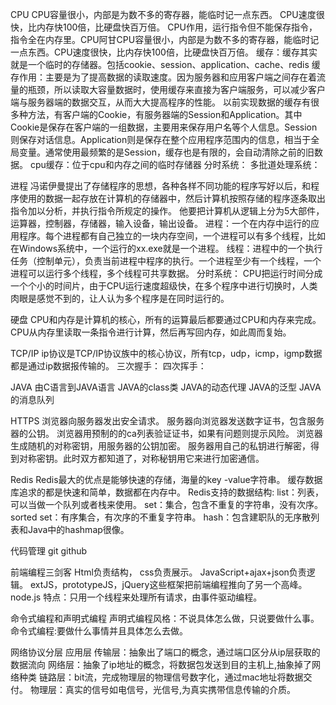 CPU
CPU容量很小，内部是为数不多的寄存器，能临时记一点东西。
CPU速度很快，比内存快100倍，比硬盘快百万倍。
CPU作用，运行指令但不能保存指令，指令全在内存里。CPU阿甘CPU容量很小，内部是为数不多的寄存器，能临时记一点东西。CPU速度很快，比内存快100倍，比硬盘快百万倍。
缓存：缓存其实就是一个临时的存储器。包括cookie、session、application、cache、redis
缓存作用：主要是为了提高数据的读取速度。因为服务器和应用客户端之间存在着流量的瓶颈，所以读取大容量数据时，使用缓存来直接为客户端服务，可以减少客户端与服务器端的数据交互，从而大大提高程序的性能。
以前实现数据的缓存有很多种方法，有客户端的Cookie，有服务器端的Session和Application。其中Cookie是保存在客户端的一组数据，主要用来保存用户名等个人信息。Session则保存对话信息。Application则是保存在整个应用程序范围内的信息，相当于全局变量。通常使用最频繁的是Session，缓存也是有限的，会自动清除之前的旧数据。
cpu缓存：位于cpu和内存之间的临时存储器
分时系统：
多批道处理系统：

进程
冯诺伊曼提出了存储程序的思想，各种各样不同功能的程序写好以后，和程序使用的数据一起存放在计算机的存储器中，然后计算机按照存储的程序逐条取出指令加以分析，并执行指令所规定的操作。
他要把计算机从逻辑上分为5大部件，运算器，控制器，存储器，输入设备，输出设备。
进程：一个在内存中运行的应用程序。每个进程都有自己独立的一块内存空间，一个进程可以有多个线程，比如在Windows系统中，一个运行的xx.exe就是一个进程。
线程：进程中的一个执行任务（控制单元），负责当前进程中程序的执行。一个进程至少有一个线程，一个进程可以运行多个线程，多个线程可共享数据。
分时系统： CPU把运行时间分成一个个小的时间片，由于CPU运行速度超级快，在多个程序中进行切换时，人类肉眼是感觉不到的，让人认为多个程序是在同时运行的。

硬盘
CPU和内存是计算机的核心，所有的运算最后都要通过CPU和内存来完成。
CPU从内存里读取一条指令进行计算，然后再写回内存，如此周而复始。

TCP/IP
ip协议是TCP/IP协议族中的核心协议，所有tcp，udp，icmp，igmp数据都是通过ip数据报传输的。
三次握手：
四次挥手：

JAVA
由C语言到JAVA语言
JAVA的class类
JAVA的动态代理
JAVA的泛型
JAVA的消息队列

HTTPS
浏览器向服务器发出安全请求。
服务器向浏览器发送数字证书，包含服务器的公钥。
浏览器用预制的的ca列表验证证书，如果有问题则提示风险。
浏览器生成随机的对称密钥，用服务器的公钥加密。
服务器用自己的私钥进行解密，得到对称密钥。此时双方都知道了，对称秘钥用它来进行加密通信。

Redis
Redis最大的优点是能够快速的存储，海量的key -value字符串。
缓存数据库追求的都是快速和简单，数据都在内存中。
Redis支持的数据结构:
list：列表，可以当做一个队列或者栈来使用。
set：集合，包含不重复的字符串，没有次序。
sorted set：有序集合，有次序的不重复字符串。
hash：包含建职队的无序散列表和Java中的hashmap很像。

代码管理
git
github

前端编程三剑客
Html负责结构，
css负责展示。
JavaScript+ajax+json负责逻辑。
extJS，prototypeJS，jQuery这些框架把前端编程推向了另一个高峰。
node.js 特点：只用一个线程来处理所有请求，由事件驱动编程。

命令式编程和声明式编程
声明式编程风格：不说具体怎么做，只说要做什么事。
命令式编程:要做什么事情并且具体怎么去做。

网络协议分层
应用层
传输层：抽象出了端口的概念，通过端口区分从ip层获取的数据流向
网络层：抽象了ip地址的概念，将数据包发送到目的主机上,抽象掉了网络种类
链路层：bit流，完成物理层的物理信号数字化，通过mac地址将数据交付。
物理层：真实的信号如电信号，光信号,为真实携带信息传输的介质。

